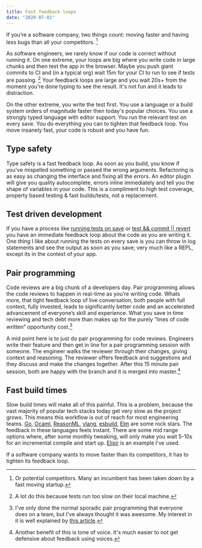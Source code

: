 ```yaml
---
title: Fast feedback loops
date: "2020-07-01"
---
```


If you’re a software company, two things count: moving faster and having less bugs than all your competitors. [^1]

As software engineers, we rarely know if our code is correct without running it. On one extreme, your loops are big where you
write code in large chunks and then test the app in the browser. Maybe you push giant commits to CI and (in a typical
org) wait 15m for your CI to run to see if tests are passing. [^2] Your feedback loops are large and you wait 20s+ from
the moment you're done typing to see the result. It's not fun and it leads to distraction.

On the other extreme, you write the test first. You use a language or a build system orders of magnitude faster then today's
popular choices. You use a strongly typed language with editor support. You run the relevant test on every save. You do
everything you can to tighten that feedback loop. You move insanely fast, your code is robust and you have fun.

## Type safety

Type safety is a fast feedback loop. As soon as you build, you know if you’ve mispelled something or passed the wrong
arguments. Refactoring is as easy as changing the interface and fixing all the errors. An editor plugin will give you
quality autocomplete, errors inline immediately and tell you the shape of variables in your code. This is a compliment
to high test coverage, property based testing & fast builds/tests, not a replacement.

## Test driven development

If you have a process like [running tests on save](/2020-07-01-fast-feedback-loops) or [test && commit || revert](https://medium.com/@kentbeck_7670/test-commit-revert-870bbd756864)
you have an immediate feedback loop about the code as you are writing it. One thing I like about running the tests on
every save is you can throw in log statements and see the output as soon as you save; very much like a REPL, except its
in the context of your app.

## Pair programming

Code reviews are a big chunk of a developers day. Pair programming allows the code reviews to happen in real-time as you’re
writing code. Whats more, that tight feedback loop of live conversation, both people with full context, fully invested,
leads to significantly better code and an accelerated advancement of everyone’s skill and experience. What you save in
time reviewing and tech debt more than makes up for the purely “lines of code written” opportunity cost.[^3]

A mid point here is to just do pair programming for code reviews. Engineers write their feature and then get in line
for a pair programming session with someone. The engineer walks the reviewer through their changes, giving context and
reasoning. The reviewer offers feedback and suggestions and they discuss and make the changes together. After this 15
minute pair session, both are happy with the branch and it is merged into master.[^4]

## Fast build times

Slow build times will make all of this painful. This is a problem, because the vast majority of popular tech stacks today
get very slow as the project grows. This means this workflow is out of reach for most engineering teams.
[Go](https://golang.org/), [Ocaml](https://ocaml.org/), [ReasonML](https://reasonml.github.io/),
[vlang](https://vlang.io/), [esbuild](https://github.com/evanw/esbuild), [Elm](https://github.com/evancz/elm-project-survey/issues/33)
are some rock stars. The feedback in these languages feels instant. There are some mid range options where, after some
monthly tweaking, will only make you wait 5-10s for an incremental compile and start up. [Elixir](https://elixir-lang.org/)
is an example I've used.

If a software company wants to move faster than its competitors, it has to tighten its feedback loop.

[^1]: Or potential competitors. Many an incumbent has been taken down by a fast moving startup.
[^2]: A lot do this because tests run too slow on their local machine.
[^3]: I've only done the normal sporadic pair programming that everyone does on a team, but I've always thought it was awesome. My interest in it is well explained by [this article](https://jasonlarsen.me/2020/02/16/ship-faster-with-this-one-weird-trick).
[^4]: Another benefit of this is tone of voice. It's much easier to not get defensive about feedback using voices.